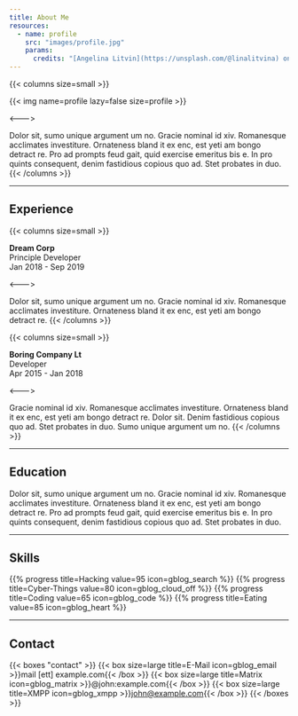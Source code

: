```yaml
---
title: About Me
resources:
  - name: profile
    src: "images/profile.jpg"
    params:
      credits: "[Angelina Litvin](https://unsplash.com/@linalitvina) on [Unsplash](https://unsplash.com/s/photos/writing)"
---
```


{{< columns size=small >}}

{{< img name=profile lazy=false size=profile >}}

<--->

Dolor sit, sumo unique argument um no. Gracie nominal id xiv. Romanesque acclimates investiture. Ornateness bland it ex enc, est yeti am bongo detract re. Pro ad prompts feud gait, quid exercise emeritus bis e. In pro quints consequent, denim fastidious copious quo ad. Stet probates in duo.
{{< /columns >}}

---

## Experience

{{< columns size=small >}}

**Dream Corp**\
Principle Developer\
Jan 2018 - Sep 2019

<--->

Dolor sit, sumo unique argument um no. Gracie nominal id xiv. Romanesque acclimates investiture. Ornateness bland it ex enc, est yeti am bongo detract re.
{{< /columns >}}

{{< columns size=small >}}

**Boring Company Lt**\
Developer\
Apr 2015 - Jan 2018

<--->

Gracie nominal id xiv. Romanesque acclimates investiture. Ornateness bland it ex enc, est yeti am bongo detract re. Dolor sit. Denim fastidious copious quo ad. Stet probates in duo. Sumo unique argument um no.
{{< /columns >}}

---

## Education

Dolor sit, sumo unique argument um no. Gracie nominal id xiv. Romanesque acclimates investiture. Ornateness bland it ex enc, est yeti am bongo detract re. Pro ad prompts feud gait, quid exercise emeritus bis e. In pro quints consequent, denim fastidious copious quo ad. Stet probates in duo.

---

## Skills

{{% progress title=Hacking value=95 icon=gblog_search %}}
{{% progress title=Cyber-Things value=80 icon=gblog_cloud_off %}}
{{% progress title=Coding value=65 icon=gblog_code %}}
{{% progress title=Eating value=85 icon=gblog_heart %}}

---

## Contact

<!-- prettier-ignore-start -->
<!-- spellchecker-disable -->
{{< boxes "contact" >}}
{{< box size=large title=E-Mail icon=gblog_email >}}mail [ett] example.com{{< /box >}}
{{< box size=large title=Matrix icon=gblog_matrix >}}@john:example.com{{< /box >}}
{{< box size=large title=XMPP icon=gblog_xmpp >}}john@example.com{{< /box >}}
{{< /boxes >}}
<!-- spellchecker-enable -->
<!-- prettier-ignore-end -->
